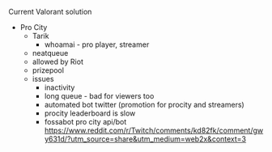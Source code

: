 Current Valorant solution
- Pro City
	- Tarik
		- whoamai - pro player, streamer
	- neatqueue
	- allowed by Riot
	- prizepool
	- issues
		- inactivity
		- long queue - bad for viewers too
		- automated bot twitter (promotion for procity and streamers)
		- procity leaderboard is slow
		- fossabot pro city api/bot https://www.reddit.com/r/Twitch/comments/kd82fk/comment/gwy631d/?utm_source=share&utm_medium=web2x&context=3

